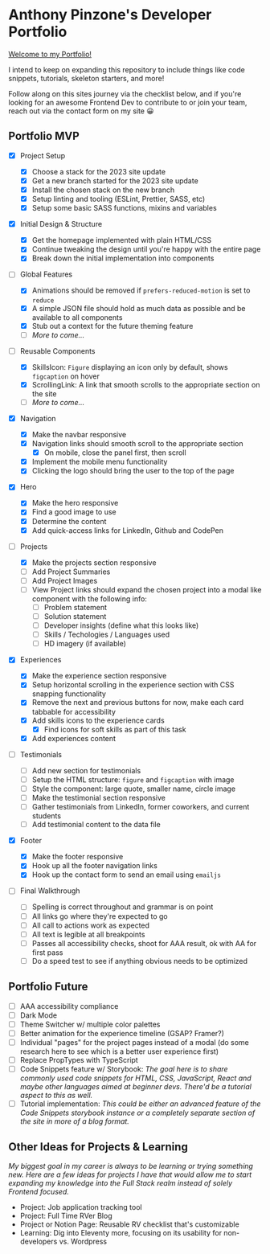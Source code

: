 # Anthony Pinzone's Developer Portfolio

[Welcome to my Portfolio!](http://www.anthonypinzone.online)

I intend to keep on expanding this repository to include things like code snippets, tutorials, skeleton starters, and more!

Follow along on this sites journey via the checklist below, and if you're looking for an awesome Frontend Dev to contribute to or join your team, reach out via the contact form on my site 😀

## Portfolio MVP

- [x] Project Setup

  - [x] Choose a stack for the 2023 site update
  - [x] Get a new branch started for the 2023 site update
  - [x] Install the chosen stack on the new branch
  - [x] Setup linting and tooling (ESLint, Prettier, SASS, etc)
  - [x] Setup some basic SASS functions, mixins and variables

- [x] Initial Design & Structure

  - [x] Get the homepage implemented with plain HTML/CSS
  - [x] Continue tweaking the design until you're happy with the entire page
  - [x] Break down the initial implementation into components

- [ ] Global Features

  - [x] Animations should be removed if `prefers-reduced-motion` is set to `reduce`
  - [x] A simple JSON file should hold as much data as possible and be available to all components
  - [x] Stub out a context for the future theming feature
  - [ ] _More to come..._

- [ ] Reusable Components

  - [x] SkillsIcon: `Figure` displaying an icon only by default, shows `figcaption` on hover
  - [x] ScrollingLink: A link that smooth scrolls to the appropriate section on the site
  - [ ] _More to come..._

- [x] Navigation

  - [x] Make the navbar responsive
  - [x] Navigation links should smooth scroll to the appropriate section
    - [x] On mobile, close the panel first, then scroll
  - [x] Implement the mobile menu functionality
  - [x] Clicking the logo should bring the user to the top of the page

- [x] Hero

  - [x] Make the hero responsive
  - [x] Find a good image to use
  - [x] Determine the content
  - [x] Add quick-access links for LinkedIn, Github and CodePen

- [ ] Projects

  - [x] Make the projects section responsive
  - [ ] Add Project Summaries
  - [ ] Add Project Images
  - [ ] View Project links should expand the chosen project into a modal like component with the following info:
    - [ ] Problem statement
    - [ ] Solution statement
    - [ ] Developer insights (define what this looks like)
    - [ ] Skills / Techologies / Languages used
    - [ ] HD imagery (if available)

- [x] Experiences

  - [x] Make the experience section responsive
  - [x] Setup horizontal scrolling in the experience section with CSS snapping functionality
  - [x] Remove the next and previous buttons for now, make each card tabbable for accessibility
  - [x] Add skills icons to the experience cards
    - [x] Find icons for soft skills as part of this task
  - [x] Add experiences content

- [ ] Testimonials

  - [ ] Add new section for testimonials
  - [ ] Setup the HTML structure: `figure` and `figcaption` with image
  - [ ] Style the component: large quote, smaller name, circle image
  - [ ] Make the testimonial section responsive
  - [ ] Gather testimonials from LinkedIn, former coworkers, and current students
  - [ ] Add testimonial content to the data file

- [x] Footer

  - [x] Make the footer responsive
  - [x] Hook up all the footer navigation links
  - [x] Hook up the contact form to send an email using `emailjs`

- [ ] Final Walkthrough
  - [ ] Spelling is correct throughout and grammar is on point
  - [ ] All links go where they're expected to go
  - [ ] All call to actions work as expected
  - [ ] All text is legible at all breakpoints
  - [ ] Passes all accessibility checks, shoot for AAA result, ok with AA for first pass
  - [ ] Do a speed test to see if anything obvious needs to be optimized

## Portfolio Future

- [ ] AAA accessibility compliance
- [ ] Dark Mode
- [ ] Theme Switcher w/ multiple color palettes
- [ ] Better animation for the experience timeline (GSAP? Framer?)
- [ ] Individual "pages" for the project pages instead of a modal (do some research here to see which is a better user experience first)
- [ ] Replace PropTypes with TypeScript
- [ ] Code Snippets feature w/ Storybook: _The goal here is to share commonly used code snippets for HTML, CSS, JavaScript, React and maybe other languages aimed at beginner devs. There'd be a tutorial aspect to this as well._
- [ ] Tutorial implementation: _This could be either an advanced feature of the Code Snippets storybook instance or a completely separate section of the site in more of a blog format._

## Other Ideas for Projects & Learning

_My biggest goal in my career is always to be learning or trying something new. Here are a few ideas for projects I have that would allow me to start expanding my knowledge into the Full Stack realm instead of solely Frontend focused._

- Project: Job application tracking tool
- Project: Full Time RVer Blog
- Project or Notion Page: Reusable RV checklist that's customizable
- Learning: Dig into Eleventy more, focusing on its usability for non-developers vs. Wordpress
